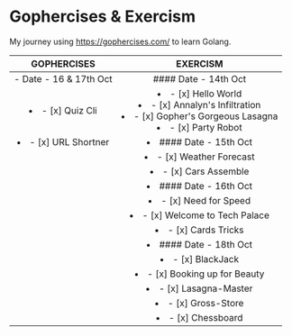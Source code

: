 # Gophercises & Exercism
My journey using https://gophercises.com/ to learn Golang.

| GOPHERCISES | EXERCISM |
| :---: | :---: |
| - Date - 16 & 17th Oct | #### Date - 14th Oct
| <li>- [x] Quiz Cli </li> | <li>- [x] Hello World </li><li>- [x] Annalyn's Infiltration </li><li>- [x] Gopher's Gorgeous Lasagna </li><li>- [x] Party Robot </li>
| <li>- [x] URL Shortner </li>|<li>#### Date - 15th Oct </li>
| | <li>- [x] Weather Forecast </li>
| | <li>- [x] Cars Assemble </li>
| | <li>#### Date - 16th Oct </li>
| | <li>- [x] Need for Speed </li>
| | <li>- [x] Welcome to Tech Palace </li>
| | <li>- [x] Cards Tricks </li>
| | <li>#### Date - 18th Oct </li>
| | <li>- [x] BlackJack </li>
| | <li>- [x] Booking up for Beauty </li>
| | <li>- [x] Lasagna-Master </li>
| | <li>- [x] Gross-Store </li>
| | <li>- [x] Chessboard </li>













